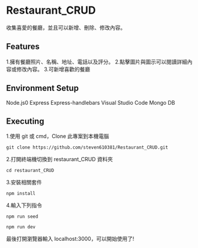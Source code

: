 # Restaurant_CRUD

收集喜愛的餐廳，並且可以新增、刪除、修改內容。

## Features

1.擁有餐廳照片、名稱、地址、電話以及評分。 2.點擊圖片與圖示可以閱讀詳細內容或修改內容。 3.可新增喜歡的餐廳

## Environment Setup

Node.js0
Express
Express-handlebars
Visual Studio Code
Mongo DB

## Executing

1.使用 git 或 cmd，Clone 此專案到本機電腦

<pre><code>git clone https://github.com/steven610381/Restaurant_CRUD.git</pre></code>

2.打開終端機切換到 restaurant_CRUD 資料夾

<pre><code>cd restaurant_CRUD</pre></code>

3.安裝相關套件

<pre><code>npm install</pre></code>

4.輸入下列指令

<pre><code>npm run seed</pre></code>
<pre><code>npm run dev</pre></code>

最後打開瀏覽器輸入 localhost:3000，可以開始使用了!
